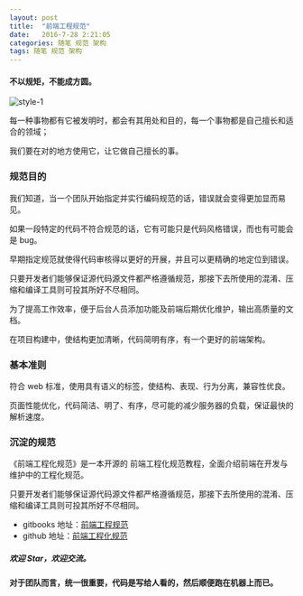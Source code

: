 ```yaml
---
layout: post
title:  "前端工程规范"
date:   2016-7-28 2:21:05
categories: 随笔 规范 架构
tags: 随笔 规范 架构
---
```

#### 不以规矩，不能成方圆。


![style-1](http://i.imgur.com/reIkHL9.jpg)


每一种事物都有它被发明时，都会有其用处和目的，每一个事物都是自己擅长和适合的领域；


我们要在对的地方使用它，让它做自己擅长的事。

### 规范目的

我们知道，当一个团队开始指定并实行编码规范的话，错误就会变得更加显而易见。

如果一段特定的代码不符合规范的话，它有可能只是代码风格错误，而也有可能会是 bug。

早期指定规范就使得代码审核得以更好的开展，并且可以更精确的地定位到错误。

只要开发者们能够保证源代码源文件都严格遵循规范，那接下去所使用的混淆、压缩和编译工具则可投其所好不尽相同。

为了提高工作效率，便于后台人员添加功能及前端后期优化维护，输出高质量的文档。

在项目构建中，使结构更加清晰，代码简明有序，有一个更好的前端架构。

### 基本准则

符合 web 标准，使用具有语义的标签，使结构、表现、行为分离，兼容性优良。

页面性能优化，代码简洁、明了、有序，尽可能的减少服务器的负载，保证最快的解析速度。


### 沉淀的规范

《前端工程化规范》是一本开源的 前端工程化规范教程，全面介绍前端在开发与维护中的工程化规范。

只要开发者们能够保证源代码源文件都严格遵循规范，那接下去所使用的混淆、压缩和编译工具则可投其所好不尽相同。

- gitbooks 地址：[前端工程规范](https://haonancx.gitbooks.io/fees/ "前端工程规范")
- github 地址：[前端工程化规范](https://github.com/Haonancx/fees "前端工程化规范")

##### 欢迎 Star，欢迎交流。

#### 对于团队而言，统一很重要，代码是写给人看的，然后顺便跑在机器上而已。